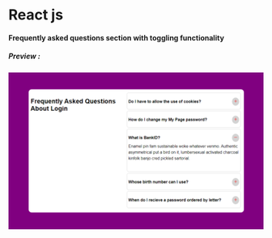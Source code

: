 # React js

#### Frequently asked questions section with toggling functionality

##### Preview :

![homepage](fq.PNG)

